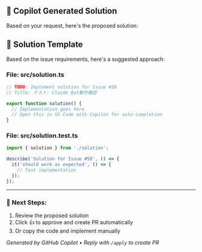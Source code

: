 ## 🤖 Copilot Generated Solution

Based on your request, here's the proposed solution:

## 🤖 Solution Template

Based on the issue requirements, here's a suggested approach:

### File: src/solution.ts
```typescript
// TODO: Implement solution for Issue #50
// Title: テスト: Claude Bot動作確認

export function solution() {
  // Implementation goes here
  // Open this in VS Code with Copilot for auto-completion
}
```

### File: src/solution.test.ts
```typescript
import { solution } from './solution';

describe('Solution for Issue #50', () => {
  it('should work as expected', () => {
    // Test implementation
  });
});
```

---
### 📝 Next Steps:
1. Review the proposed solution
2. Click 👍 to approve and create PR automatically
3. Or copy the code and implement manually

*Generated by GitHub Copilot • Reply with `/apply` to create PR*
